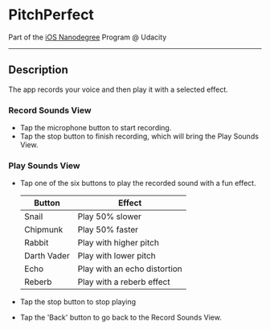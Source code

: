 # PitchPerfect

Part of the [iOS Nanodegree](https://github.com/jaeseung16/NMRCalculator) Program @ Udacity

---

## Description

The app records your voice and then play it with a selected effect.

### Record Sounds View

- Tap the microphone button to start recording.
- Tap the stop button to finish recording, which will bring the Play Sounds View.

### Play Sounds View

- Tap one of the six buttons to play the recorded sound with a fun effect.

   |Button|Effect|
   |------|------|
   |Snail|Play 50% slower|
   |Chipmunk|Play 50% faster|
   |Rabbit|Play with higher pitch|
   |Darth Vader| Play with lower pitch|
   |Echo|Play with an echo distortion|
   |Reberb|Play with a reberb effect|
   
- Tap the stop button to stop playing
- Tap the 'Back' button to go back to the Record Sounds View.
